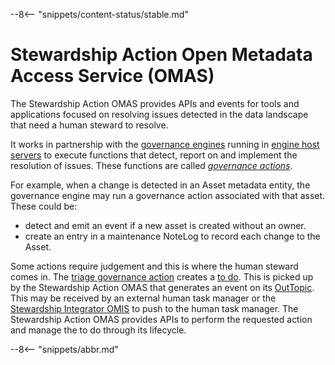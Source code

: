 <!-- SPDX-License-Identifier: CC-BY-4.0 -->
<!-- Copyright Contributors to the Egeria project. -->

--8<-- "snippets/content-status/stable.md"

# Stewardship Action Open Metadata Access Service (OMAS)

The Stewardship Action OMAS provides APIs and events for tools and applications focused on resolving issues detected in the data landscape that need a human steward to resolve.

It works in partnership with the [governance engines](/concepts/governance-engine) running in [engine host servers](/concepts/engine-host) to execute functions that detect, report on and implement the resolution of issues. These functions are called *[governance actions](/concepts/governance-actions)*.

For example, when a change is detected in an Asset metadata entity, the governance engine may run a governance action associated with that asset. These could be:

- detect and emit an event if a new asset is created without an owner.
- create an entry in a maintenance NoteLog to record each change to the Asset.

Some actions require judgement and this is where the human steward comes in.  The [triage governance action](governance-service) creates a [to do](/concepts/to-do).  This is picked up by the Stewardship Action OMAS that generates an event on its [OutTopic](/concepts/out-topic).  This may be received by an external human task manager or the [Stewardship Integrator OMIS](/services/omis/stewardship-integrator) to push to the human task manager.  The Stewardship Action OMAS provides APIs to perform the requested action and manage the to do through its lifecycle.

--8<-- "snippets/abbr.md"
